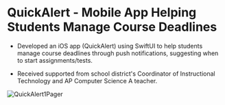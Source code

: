 # QuickAlert - Mobile App Helping Students Manage Course Deadlines
* Developed an iOS app (QuickAlert) using SwiftUI to help students manage course deadlines through push notifications, suggesting when to start assignments/tests.

* Received supported from school district's Coordinator of Instructional Technology and AP Computer Science A teacher.

![QuickAlert1Pager](https://github.com/user-attachments/assets/7189ce61-3f77-4180-b195-afff5dcb2874)
